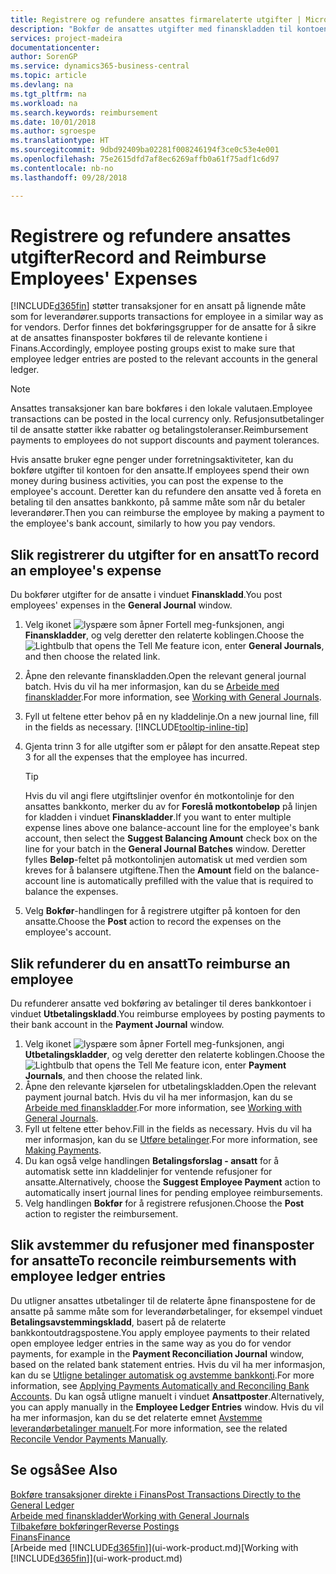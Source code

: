 ```yaml
---
title: Registrere og refundere ansattes firmarelaterte utgifter | Microsoft-dokumentasjon
description: "Bokfør de ansattes utgifter med finanskladden til kontoen for den ansatte, og bokfør senere en betaling til den ansattes bankkonto for å refundere for den firmarelaterte utgiften."
services: project-madeira
documentationcenter: 
author: SorenGP
ms.service: dynamics365-business-central
ms.topic: article
ms.devlang: na
ms.tgt_pltfrm: na
ms.workload: na
ms.search.keywords: reimbursement
ms.date: 10/01/2018
ms.author: sgroespe
ms.translationtype: HT
ms.sourcegitcommit: 9dbd92409ba02281f008246194f3ce0c53e4e001
ms.openlocfilehash: 75e2615dfd7af8ec6269affb0a61f75adf1c6d97
ms.contentlocale: nb-no
ms.lasthandoff: 09/28/2018

---
```

# <a name="record-and-reimburse-employees-expenses"></a><span data-ttu-id="526dd-103">Registrere og refundere ansattes utgifter</span><span class="sxs-lookup"><span data-stu-id="526dd-103">Record and Reimburse Employees' Expenses</span></span>
[!INCLUDE[d365fin](includes/d365fin_md.md)] <span data-ttu-id="526dd-104">støtter transaksjoner for en ansatt på lignende måte som for leverandører.</span><span class="sxs-lookup"><span data-stu-id="526dd-104">supports transactions for employee in a similar way as for vendors.</span></span> <span data-ttu-id="526dd-105">Derfor finnes det bokføringsgrupper for de ansatte for å sikre at de ansattes finansposter bokføres til de relevante kontiene i Finans.</span><span class="sxs-lookup"><span data-stu-id="526dd-105">Accordingly, employee posting groups exist to make sure that employee ledger entries are posted to the relevant accounts in the general ledger.</span></span>

> [!NOTE]  
> <span data-ttu-id="526dd-106">Ansattes transaksjoner kan bare bokføres i den lokale valutaen.</span><span class="sxs-lookup"><span data-stu-id="526dd-106">Employee transactions can be posted in the local currency only.</span></span> <span data-ttu-id="526dd-107">Refusjonsutbetalinger til de ansatte støtter ikke rabatter og betalingstoleranser.</span><span class="sxs-lookup"><span data-stu-id="526dd-107">Reimbursement payments to employees do not support discounts and payment tolerances.</span></span>

<span data-ttu-id="526dd-108">Hvis ansatte bruker egne penger under forretningsaktiviteter, kan du bokføre utgifter til kontoen for den ansatte.</span><span class="sxs-lookup"><span data-stu-id="526dd-108">If employees spend their own money during business activities, you can post the expense to the employee's account.</span></span> <span data-ttu-id="526dd-109">Deretter kan du refundere den ansatte ved å foreta en betaling til den ansattes bankkonto, på samme måte som når du betaler leverandører.</span><span class="sxs-lookup"><span data-stu-id="526dd-109">Then you can reimburse the employee by making a payment to the employee's bank account, similarly to how you pay vendors.</span></span>

## <a name="to-record-an-employees-expense"></a><span data-ttu-id="526dd-110">Slik registrerer du utgifter for en ansatt</span><span class="sxs-lookup"><span data-stu-id="526dd-110">To record an employee's expense</span></span>
<span data-ttu-id="526dd-111">Du bokfører utgifter for de ansatte i vinduet **Finanskladd**.</span><span class="sxs-lookup"><span data-stu-id="526dd-111">You post employees' expenses in the **General Journal** window.</span></span>
1. <span data-ttu-id="526dd-112">Velg ikonet ![lyspære som åpner Fortell meg-funksjonen](media/ui-search/search_small.png "Fortell hva du vil gjøre"), angi **Finanskladder**, og velg deretter den relaterte koblingen.</span><span class="sxs-lookup"><span data-stu-id="526dd-112">Choose the ![Lightbulb that opens the Tell Me feature](media/ui-search/search_small.png "Tell me what you want to do") icon, enter **General Journals**, and then choose the related link.</span></span>
2. <span data-ttu-id="526dd-113">Åpne den relevante finanskladden.</span><span class="sxs-lookup"><span data-stu-id="526dd-113">Open the relevant general journal batch.</span></span> <span data-ttu-id="526dd-114">Hvis du vil ha mer informasjon, kan du se [Arbeide med finanskladder](ui-work-general-journals.md).</span><span class="sxs-lookup"><span data-stu-id="526dd-114">For more information, see [Working with General Journals](ui-work-general-journals.md).</span></span>
3. <span data-ttu-id="526dd-115">Fyll ut feltene etter behov på en ny kladdelinje.</span><span class="sxs-lookup"><span data-stu-id="526dd-115">On a new journal line, fill in the fields as necessary.</span></span> [!INCLUDE[tooltip-inline-tip](includes/tooltip-inline-tip_md.md)]    
4. <span data-ttu-id="526dd-116">Gjenta trinn 3 for alle utgifter som er påløpt for den ansatte.</span><span class="sxs-lookup"><span data-stu-id="526dd-116">Repeat step 3 for all the expenses that the employee has incurred.</span></span>

    > [!TIP]  
    > <span data-ttu-id="526dd-117">Hvis du vil angi flere utgiftslinjer ovenfor én motkontolinje for den ansattes bankkonto, merker du av for **Foreslå motkontobeløp** på linjen for kladden i vinduet **Finanskladder**.</span><span class="sxs-lookup"><span data-stu-id="526dd-117">If you want to enter multiple expense lines above one balance-account line for the employee's bank account, then select the **Suggest Balancing Amount** check box on the line for your batch in the **General Journal Batches** window.</span></span> <span data-ttu-id="526dd-118">Deretter fylles **Beløp**-feltet på motkontolinjen automatisk ut med verdien som kreves for å balansere utgiftene.</span><span class="sxs-lookup"><span data-stu-id="526dd-118">Then the **Amount** field on the balance-account line is automatically prefilled with the value that is required to balance the expenses.</span></span>
5. <span data-ttu-id="526dd-119">Velg **Bokfør**-handlingen for å registrere utgifter på kontoen for den ansatte.</span><span class="sxs-lookup"><span data-stu-id="526dd-119">Choose the **Post** action to record the expenses on the employee's account.</span></span>

## <a name="to-reimburse-an-employee"></a><span data-ttu-id="526dd-120">Slik refunderer du en ansatt</span><span class="sxs-lookup"><span data-stu-id="526dd-120">To reimburse an employee</span></span>
<span data-ttu-id="526dd-121">Du refunderer ansatte ved bokføring av betalinger til deres bankkontoer i vinduet **Utbetalingskladd**.</span><span class="sxs-lookup"><span data-stu-id="526dd-121">You reimburse employees by posting payments to their bank account in the **Payment Journal** window.</span></span>
1. <span data-ttu-id="526dd-122">Velg ikonet ![lyspære som åpner Fortell meg-funksjonen](media/ui-search/search_small.png "Fortell hva du vil gjøre"), angi **Utbetalingskladder**, og velg deretter den relaterte koblingen.</span><span class="sxs-lookup"><span data-stu-id="526dd-122">Choose the ![Lightbulb that opens the Tell Me feature](media/ui-search/search_small.png "Tell me what you want to do") icon, enter **Payment Journals**, and then choose the related link.</span></span>
2. <span data-ttu-id="526dd-123">Åpne den relevante kjørselen for utbetalingskladden.</span><span class="sxs-lookup"><span data-stu-id="526dd-123">Open the relevant payment journal batch.</span></span> <span data-ttu-id="526dd-124">Hvis du vil ha mer informasjon, kan du se [Arbeide med finanskladder](ui-work-general-journals.md).</span><span class="sxs-lookup"><span data-stu-id="526dd-124">For more information, see [Working with General Journals](ui-work-general-journals.md).</span></span>
3. <span data-ttu-id="526dd-125">Fyll ut feltene etter behov.</span><span class="sxs-lookup"><span data-stu-id="526dd-125">Fill in the fields as necessary.</span></span> <span data-ttu-id="526dd-126">Hvis du vil ha mer informasjon, kan du se [Utføre betalinger](payables-make-payments.md).</span><span class="sxs-lookup"><span data-stu-id="526dd-126">For more information, see [Making Payments](payables-make-payments.md).</span></span>
4. <span data-ttu-id="526dd-127">Du kan også velge handlingen **Betalingsforslag - ansatt** for å automatisk sette inn kladdelinjer for ventende refusjoner for ansatte.</span><span class="sxs-lookup"><span data-stu-id="526dd-127">Alternatively, choose the **Suggest Employee Payment** action to automatically insert journal lines for pending employee reimbursements.</span></span>
5. <span data-ttu-id="526dd-128">Velg handlingen **Bokfør** for å registrere refusjonen.</span><span class="sxs-lookup"><span data-stu-id="526dd-128">Choose the **Post** action to register the reimbursement.</span></span>  

## <a name="to-reconcile-reimbursements-with-employee-ledger-entries"></a><span data-ttu-id="526dd-129">Slik avstemmer du refusjoner med finansposter for ansatte</span><span class="sxs-lookup"><span data-stu-id="526dd-129">To reconcile reimbursements with employee ledger entries</span></span>
<span data-ttu-id="526dd-130">Du utligner ansattes utbetalinger til de relaterte åpne finanspostene for de ansatte på samme måte som for leverandørbetalinger, for eksempel vinduet **Betalingsavstemmingskladd**, basert på de relaterte bankkontoutdragspostene.</span><span class="sxs-lookup"><span data-stu-id="526dd-130">You apply employee payments to their related open employee ledger entries in the same way as you do for vendor payments, for example in the **Payment Reconciliation Journal** window, based on the related bank statement entries.</span></span> <span data-ttu-id="526dd-131">Hvis du vil ha mer informasjon, kan du se [Utligne betalinger automatisk og avstemme bankkonti](receivables-apply-payments-auto-reconcile-bank-accounts.md).</span><span class="sxs-lookup"><span data-stu-id="526dd-131">For more information, see [Applying Payments Automatically and Reconciling Bank Accounts](receivables-apply-payments-auto-reconcile-bank-accounts.md).</span></span> <span data-ttu-id="526dd-132">Du kan også utligne manuelt i vinduet **Ansattposter**.</span><span class="sxs-lookup"><span data-stu-id="526dd-132">Alternatively, you can apply manually in the **Employee Ledger Entries** window.</span></span> <span data-ttu-id="526dd-133">Hvis du vil ha mer informasjon, kan du se det relaterte emnet [Avstemme leverandørbetalinger manuelt](payables-how-apply-purchase-transactions-manually.md).</span><span class="sxs-lookup"><span data-stu-id="526dd-133">For more information, see the related [Reconcile Vendor Payments Manually](payables-how-apply-purchase-transactions-manually.md).</span></span>  

## <a name="see-also"></a><span data-ttu-id="526dd-134">Se også</span><span class="sxs-lookup"><span data-stu-id="526dd-134">See Also</span></span>
[<span data-ttu-id="526dd-135">Bokføre transaksjoner direkte i Finans</span><span class="sxs-lookup"><span data-stu-id="526dd-135">Post Transactions Directly to the General Ledger</span></span>](finance-how-post-transactions-directly.md)  
[<span data-ttu-id="526dd-136">Arbeide med finanskladder</span><span class="sxs-lookup"><span data-stu-id="526dd-136">Working with General Journals</span></span>](ui-work-general-journals.md)  
[<span data-ttu-id="526dd-137">Tilbakeføre bokføringer</span><span class="sxs-lookup"><span data-stu-id="526dd-137">Reverse Postings</span></span>](finance-how-reverse-journal-posting.md)  
[<span data-ttu-id="526dd-138">Finans</span><span class="sxs-lookup"><span data-stu-id="526dd-138">Finance</span></span>](finance.md)  
<span data-ttu-id="526dd-139">[Arbeide med [!INCLUDE[d365fin](includes/d365fin_md.md)]](ui-work-product.md)</span><span class="sxs-lookup"><span data-stu-id="526dd-139">[Working with [!INCLUDE[d365fin](includes/d365fin_md.md)]](ui-work-product.md)</span></span>  

